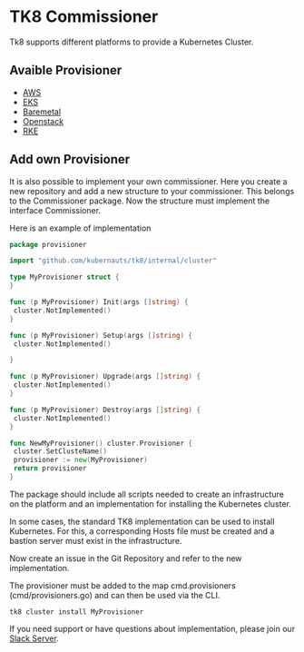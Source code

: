 # TK8 Commissioner

Tk8 supports different platforms to provide a Kubernetes Cluster.

## Avaible Provisioner

* [AWS](aws/introduction.md)
* [EKS](aws/introduction.md)
* [Baremetal](baremetal/introduction.md)
* [Openstack](openstack/introduction.md)
* [RKE](nutanix/usage.md)

## Add own Provisioner

It is also possible to implement your own commissioner.
Here you create a new repository and add a new structure to your commissioner. This belongs to the Commissioner package. Now the structure must implement the interface Commissioner.

Here is an example of implementation

```go
package provisioner

import "github.com/kubernauts/tk8/internal/cluster"

type MyProvisioner struct {
}

func (p MyProvisioner) Init(args []string) {
 cluster.NotImplemented()
}

func (p MyProvisioner) Setup(args []string) {
 cluster.NotImplemented()

}

func (p MyProvisioner) Upgrade(args []string) {
 cluster.NotImplemented()
}

func (p MyProvisioner) Destroy(args []string) {
 cluster.NotImplemented()
}

func NewMyProvisioner() cluster.Provisioner {
 cluster.SetClusteName()
 provisioner := new(MyProvisioner)
 return provisioner
}
```

The package should include all scripts needed to create an infrastructure on the platform and an implementation for installing the Kubernetes cluster.

In some cases, the standard TK8 implementation can be used to install Kubernetes. For this, a corresponding Hosts file must be created and a bastion server must exist in the infrastructure.

Now create an issue in the Git Repository and refer to the new implementation.

The provisioner must be added to the map cmd.provisioners (cmd/provisioners.go) and can then be used via the CLI.

```shell
tk8 cluster install MyProvisioner
```

If you need support or have questions about implementation, please join our [Slack Server](https://kubernauts-slack-join.herokuapp.com/).